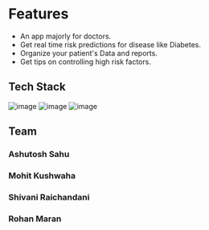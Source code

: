 # Features
- An app majorly for doctors.
- Get real time risk predictions for disease like Diabetes.
- Organize your patient's Data and reports.
- Get tips on controlling high risk factors.

## Tech Stack
![image](https://user-images.githubusercontent.com/53266261/120510569-2cb73d00-c3e7-11eb-86c6-70ec453273d6.png)
![image](https://user-images.githubusercontent.com/53266261/120510751-58d2be00-c3e7-11eb-8b39-062d147a9251.png)
![image](https://user-images.githubusercontent.com/53266261/120510819-6be58e00-c3e7-11eb-975e-1e4f5d3f870b.png)

## Team 
### Ashutosh Sahu

### Mohit Kushwaha

### Shivani Raichandani

### Rohan Maran
